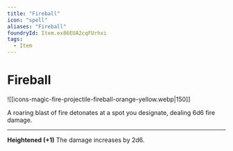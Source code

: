 ```yaml
---
title: "Fireball"
icon: "spell"
aliases: "Fireball"
foundryId: Item.ex86EUA2cqFUrhxi
tags:
  - Item
---
```


# Fireball
![[icons-magic-fire-projectile-fireball-orange-yellow.webp|150]]

A roaring blast of fire detonates at a spot you designate, dealing 6d6 fire damage.

* * *

**Heightened (+1)** The damage increases by 2d6.
